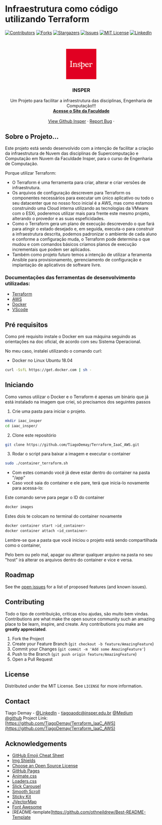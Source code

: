 

# Infraestrutura como código utilizando Terraform

<!--
*** Thanks for checking out this README Template. If you have a suggestion that would
*** make this better, please fork the repo and create a pull request or simply open
*** an issue with the tag "enhancement".
*** Thanks again! Now go create something AMAZING! :D
-->





<!-- PROJECT SHIELDS -->
<!--
*** I'm using markdown "reference style" links for readability.
*** Reference links are enclosed in brackets [ ] instead of parentheses ( ).
*** See the bottom of this document for the declaration of the reference variables
*** for contributors-url, forks-url, etc. This is an optional, concise syntax you may use.
*** https://www.markdownguide.org/basic-syntax/#reference-style-links
-->
[![Contributors][contributors-shield]][contributors-url]
[![Forks][forks-shield]][forks-url]
[![Stargazers][stars-shield]][stars-url]
[![Issues][issues-shield]][issues-url]
[![MIT License][license-shield]][license-url]
[![LinkedIn][linkedin-shield]][linkedin-url]



<!-- PROJECT LOGO -->
<br />
<p align="center">
  <a href="https://github.com/othneildrew/Best-README-Template">
    <img src="images/logo.png" alt="Logo" width="100" height="100">
  </a>

  <h3 align="center">INSPER</h3>

  <p align="center">
    Um Projeto para facilitar a infraestrutura das disciplinas, Engenharia de Computação!!!
    <br />
    <a href="http://www.insper.edu.br"><strong>Acesse o Site da Faculdade</strong></a>
    <br />
    <br />
    <a href="https://github.com/Insper">View Github Insper</a>
    ·
    <a href="https://github.com/TiagoDemay/Terraform_IaaC_AWS/issues">Report Bug</a>
    ·
  
  </p>
</p>




<!-- ABOUT THE PROJECT -->
## Sobre o Projeto...


Este projeto está sendo desenvolvido com a intenção de facilitar a criação da infraestrutura de Nuvem das disciplinas de Supercomputação e Computação em Nuvem da Faculdade Insper, para o curso de Engenharia de Computação.

Porque utilizar Terraform:
* O Terraform é uma ferramenta para criar, alterar e criar versões de infraestrutura. 
* Os arquivos de configuração descrevem para Terraform os componentes necessários para executar um único aplicativo ou todo o seu datacenter que no nosso foco inicial é a AWS, mas como estamos construindo uma Cloud interna utilizando as tecnologias da VMware com o ESXi, poderemos utilizar mais para frente este mesmo projeto, alterando o provedor e as suas espeficidades.
 * Como o Terraform gera um plano de execução descrevendo o que fará para atingir o estado desejado e, em seguida, executa-o para construir a infraestrutura descrita, podemos padronizar o ambiente de cada aluno e conforme a configuração muda, o Terraform pode determina o que mudou e com comandos básicos criamos planos de execução incrementais que podem ser aplicados.
* Também como projeto futuro temos a intenção de utilizar a feramenta Ansible para provisionamento, gerenciamento de configuração e implantação de aplicativos de software livre.


### Documentações das ferramentas de desenvolvimento utilizadas:

* [Terraform](https://www.terraform.io/docs/index.html)
* [AWS](https://docs.aws.amazon.com/index.html)
* [Docker](https://docs.docker.com/)
* [VScode](https://code.visualstudio.com/docs)


<!-- GETTING STARTED -->
## Pré requisitos

Como pré requisito instale o Docker em sua máquina seguindo as orientações na doc oficial, de acordo com seu Sistema Operacional.

No meu caso, instalei utilizando o comando curl:
* Docker no Linux Ubuntu 18.04
```sh
curl -SsfL https://get.docker.com | sh -
```

## Iniciando

Como vamos utilizar o Docker e o Terraform é apenas um binário que já está instalado na imagem que criei, só precisamos dos seguintes passos

1. Crie uma pasta para iniciar o projeto.
```sh
mkdir iaac_insper
cd iaac_insper/

```
2. Clone este repositório
```sh
git clone https://github.com/TiagoDemay/Terraform_IaaC_AWS.git
```
3. Rodar o script para baixar a imagem e executar o container
```sh
sudo ./container_terraform.sh
```

* Com estes comando você já deve estar dentro do container na pasta "/app"
* Caso você saia do container e ele pare, terá que inicia-lo novamente para acessa-lo:

Este comando serve para pegar o ID do container
```sh
docker images
```
Estes dois te colocam no terminal do container novamente
```sh
docker container start >id_container>
docker container attach <id_container>
```

Lembre-se que a pasta que você iniciou o projeto está sendo compartilhada como o container,

Pelo bem ou pelo mal, apagar ou alterar qualquer arquivo na pasta no seu "host" irá alterar os arquivos dentro do container e vice e versa.

<!-- USAGE EXAMPLES
## Usage

Use this space to show useful examples of how a project can be used. Additional screenshots, code examples and demos work well in this space. You may also link to more resources.

_For more examples, please refer to the [Documentation](https://example.com)_
 -->


<!-- ROADMAP -->
## Roadmap

See the [open issues](https://github.com/TiagoDemay/Terraform_IaaC_AWS/issues) for a list of proposed features (and known issues).



<!-- CONTRIBUTING -->
## Contributing

Todo o tipo de contribuição, criticas e/ou ajudas, são muito bem vindas.
Contributions are what make the open source community such an amazing place to be learn, inspire, and create. Any contributions you make are **greatly appreciated**.


1. Fork the Project
2. Create your Feature Branch (`git checkout -b feature/AmazingFeature`)
3. Commit your Changes (`git commit -m 'Add some AmazingFeature'`)
4. Push to the Branch (`git push origin feature/AmazingFeature`)
5. Open a Pull Request



<!-- LICENSE -->
## License

Distributed under the MIT License. See `LICENSE` for more information.



<!-- CONTACT -->
## Contact

Tiago Demay - [@LinkedIn](www.linkedin.com/in/tiago-demay) - tiagoaodc@insper.edu.br
              [@Medium](https://medium.com/@tiagoademay)  
              [@github](https://github.com/TiagoDemay)
Project Link: [https://github.com/TiagoDemay/Terraform_IaaC_AWS](https://github.com/TiagoDemay/Terraform_IaaC_AWS)



<!-- ACKNOWLEDGEMENTS -->
## Acknowledgements
* [GitHub Emoji Cheat Sheet](https://www.webpagefx.com/tools/emoji-cheat-sheet)
* [Img Shields](https://shields.io)
* [Choose an Open Source License](https://choosealicense.com)
* [GitHub Pages](https://pages.github.com)
* [Animate.css](https://daneden.github.io/animate.css)
* [Loaders.css](https://connoratherton.com/loaders)
* [Slick Carousel](https://kenwheeler.github.io/slick)
* [Smooth Scroll](https://github.com/cferdinandi/smooth-scroll)
* [Sticky Kit](http://leafo.net/sticky-kit)
* [JVectorMap](http://jvectormap.com)
* [Font Awesome](https://fontawesome.com)
* [README-template]https://github.com/othneildrew/Best-README-Template





<!-- MARKDOWN LINKS & IMAGES -->
<!-- https://www.markdownguide.org/basic-syntax/#reference-style-links -->
[contributors-shield]: https://img.shields.io/github/contributors/othneildrew/Best-README-Template.svg?style=flat-square
[contributors-url]: https://github.com/TiagoDemay/Terraform_IaaC_AWS/graphs/contributors
[forks-shield]: https://img.shields.io/github/forks/othneildrew/Best-README-Template.svg?style=flat-square
[forks-url]: https://github.com/TiagoDemay/Terraform_IaaC_AWS/network/members
[stars-shield]: https://img.shields.io/github/stars/othneildrew/Best-README-Template.svg?style=flat-square
[stars-url]: https://github.com/TiagoDemay/Terraform_IaaC_AWS/stargazers
[issues-shield]: https://img.shields.io/github/issues/othneildrew/Best-README-Template.svg?style=flat-square
[issues-url]: https://github.com/TiagoDemay/Terraform_IaaC_AWS/issues
[license-shield]: https://img.shields.io/github/license/othneildrew/Best-README-Template.svg?style=flat-square
[license-url]: https://github.com/TiagoDemay/Terraform_IaaC_AWS/blob/master/LICENSE.txt
[linkedin-shield]: https://img.shields.io/badge/-LinkedIn-black.svg?style=flat-square&logo=linkedin&colorB=555
[linkedin-url]: https://www.linkedin.com/in/tiago-demay
[product-screenshot]: images/screenshot.png